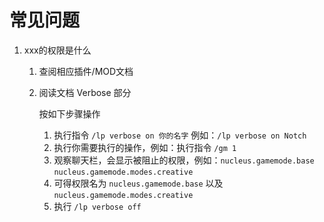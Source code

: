 # 常见问题

1. xxx的权限是什么
   1. 查阅相应插件/MOD文档
   2. 阅读文档 Verbose 部分

      按如下步骤操作

      1. 执行指令 `/lp verbose on 你的名字` 例如：`/lp verbose on Notch`
      2. 执行你需要执行的操作，例如：执行指令 `/gm 1`
      3. 观察聊天栏，会显示被阻止的权限，例如：`nucleus.gamemode.base` `nucleus.gamemode.modes.creative`
      4. 可得权限名为 `nucleus.gamemode.base` 以及 `nucleus.gamemode.modes.creative`
      5. 执行 `/lp verbose off`



